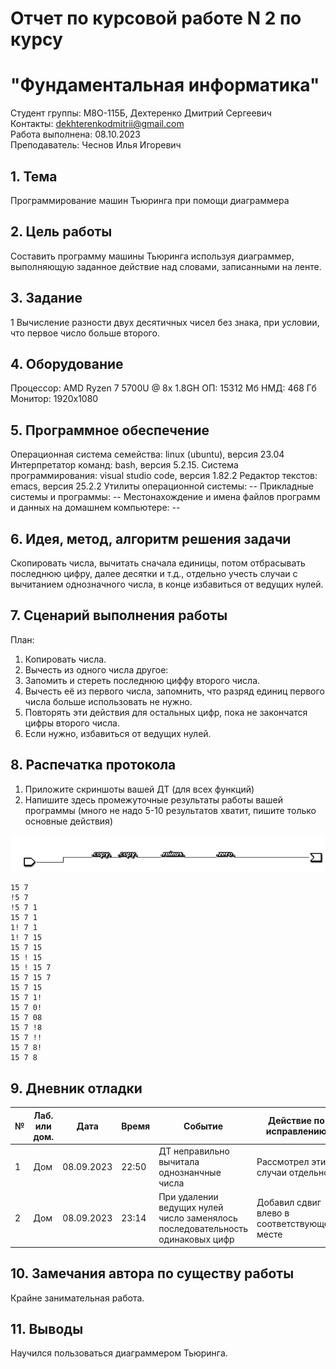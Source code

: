 # Отчет по курсовой работе N 2 по курсу
# "Фундаментальная информатика"

Студент группы: M8О-115Б, Дехтеренко Дмитрий Сергеевич\
Контакты: dekhterenkodmitrii@gmail.com \
Работа выполнена: 08.10.2023\
Преподаватель: Чеснов Илья Игоревич

## 1. Тема

Программирование машин Тьюринга при помощи диаграммера

## 2. Цель работы

Составить программу машины Тьюринга используя диаграммер, выполняющую заданное действие над словами, записанными на ленте.

## 3. Задание

1 Вычисление разности двух десятичных чисел без знака, при условии, что первое число больше второго.

## 4. Оборудование

Процессор: AMD Ryzen 7 5700U @ 8x 1.8GH
ОП: 15312 Мб
НМД: 468 Гб
Монитор: 1920x1080

## 5. Программное обеспечение

Операционная система семейства: linux (ubuntu), версия 23.04
Интерпретатор команд: bash, версия 5.2.15.
Система программирования: visual studio code, версия 1.82.2
Редактор текстов: emacs, версия 25.2.2
Утилиты операционной системы: --
Прикладные системы и программы: --
Местонахождение и имена файлов программ и данных на домашнем компьютере: --

## 6. Идея, метод, алгоритм решения задачи

Скопировать числа, вычитать сначала единицы, потом отбрасывать последнюю цифру, далее десятки и т.д., отдельно учесть случаи с вычитанием однозначного числа, в конце избавиться от ведущих нулей.

## 7. Сценарий выполнения работы

План:
1. Копировать числа.
2. Вычесть из одного числа другое:
3. Запомить и стереть последнюю циффу второго числа.
4. Вычесть её из первого числа, запомнить, что разряд единиц первого числа больше использовать не нужно.
5. Повторять эти действия для остальных цифр, пока не закончатся цифры второго числа.
6. Если нужно, избавиться от ведущих нулей.

## 8. Распечатка протокола

1. Приложите скриншоты вашей ДТ (для всех функций)
2. Напишите здесь промежуточные результаты работы вашей программы (много не надо 5-10 результатов хватит, пишите только основные действия)

![alt text](https://github.com/luckyabatur/labs/blob/main/tenminus.png?raw=true)
```
15 7
!5 7
!5 7 1
15 7 1
1! 7 1
1! 7 15
15 7 15
15 ! 15
15 ! 15 7
15 7 15 7
15 7 15
15 7 1! 
15 7 0!
15 7 08
15 7 !8
15 7 !!
15 7 8!
15 7 8

```

## 9. Дневник отладки

| № | Лаб. или дом. | Дата       | Время     | Событие                                                | Действие по исправлению   | Примечание     |
|---|---------------|------------|-----------|--------------------------------------------------------|---------------------------|----------------|
|1  | Дом           | 08.09.2023 | 22:50     | ДТ неправильно вычитала однознанчные числа | Рассмотрел эти случаи отдельно  |   |
|2  | Дом           | 08.09.2023 | 23:14     | При удалении ведущих нулей число заменялось последовательность одинаковых цифр  | Добавил сдвиг влево в соответствующем месте |  Провёл ещё тесты            |

## 10. Замечания автора по существу работы

Крайне занимательная работа.

## 11. Выводы

Научился пользоваться диаграммером Тьюринга.

